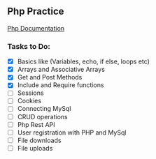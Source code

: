 ## Php Practice

[Php Documentation](https://www.php.net/manual/en/index.php "Documentation of Php")

### Tasks to Do:
- [x] Basics like (Variables, echo, if else, loops etc)
- [x] Arrays and Associative Arrays
- [x] Get and Post Methods
- [x] Include and Require functions
- [ ] Sessions
- [ ] Cookies
- [ ] Connecting MySql
- [ ] CRUD operations
- [ ] Php Rest API
- [ ] User registration with PHP and MySql
- [ ] File downloads
- [ ] File uploads

